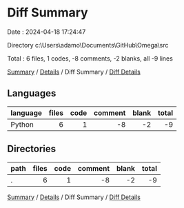 # Diff Summary

Date : 2024-04-18 17:24:47

Directory c:\\Users\\adamo\\Documents\\GitHub\\Omega\\src

Total : 6 files,  1 codes, -8 comments, -2 blanks, all -9 lines

[Summary](results.md) / [Details](details.md) / Diff Summary / [Diff Details](diff-details.md)

## Languages
| language | files | code | comment | blank | total |
| :--- | ---: | ---: | ---: | ---: | ---: |
| Python | 6 | 1 | -8 | -2 | -9 |

## Directories
| path | files | code | comment | blank | total |
| :--- | ---: | ---: | ---: | ---: | ---: |
| . | 6 | 1 | -8 | -2 | -9 |

[Summary](results.md) / [Details](details.md) / Diff Summary / [Diff Details](diff-details.md)